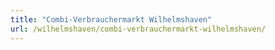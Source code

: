 ```yaml
---
title: "Combi-Verbrauchermarkt Wilhelmshaven"
url: /wilhelmshaven/combi-verbrauchermarkt-wilhelmshaven/
---
```

